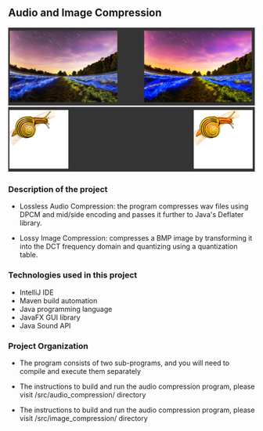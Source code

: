 ## Audio and Image Compression
![Alt text](/images/landscape.png "Landscape Example")
![Alt text](/images/snail.png "Snail Example")

### Description of the project

* Lossless Audio Compression: the program compresses wav files using DPCM and mid/side encoding and passes it further to Java's Deflater library.

* Lossy Image Compression: compresses a BMP image by transforming it into the DCT frequency domain and quantizing using a quantization table.

### Technologies used in this project
* IntelliJ IDE
* Maven build automation
* Java programming language
* JavaFX GUI library
* Java Sound API

### Project Organization
* The program consists of two sub-programs, and you will need to compile and execute them separately

* The instructions to build and run the audio compression program, please visit /src/audio_compression/ directory

* The instructions to build and run the audio compression program, please visit /src/image_compression/ directory

